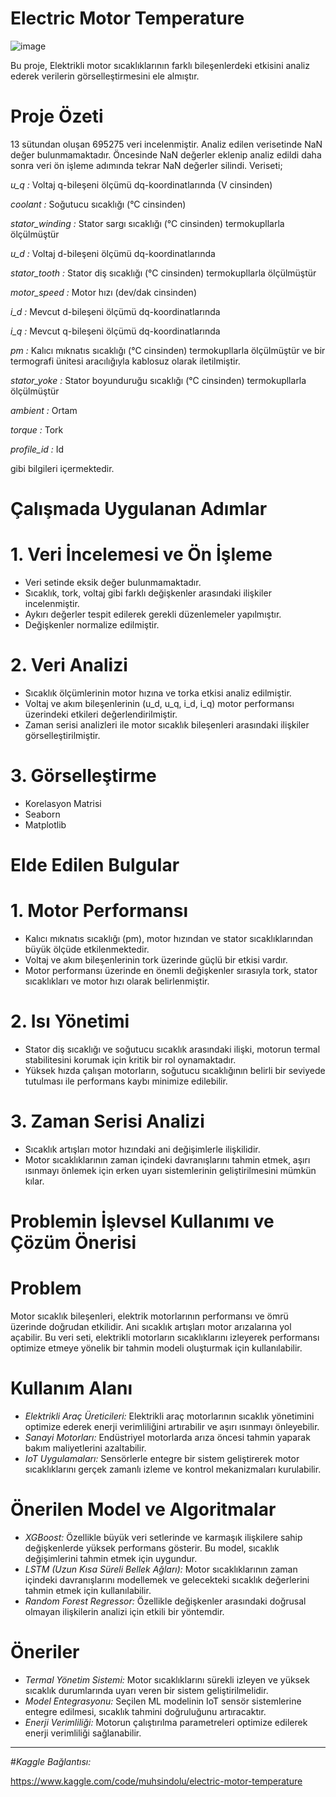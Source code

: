 # Electric Motor Temperature


![image](https://static.vecteezy.com/system/resources/thumbnails/028/197/869/small_2x/liquid-transfer-pump-with-asynchronous-electric-motor-modern-chemical-industrial-equipment-in-an-oil-refinery-petrochemical-plant-ai-generated-free-photo.jpg)

Bu proje, Elektrikli motor sıcaklıklarının farklı bileşenlerdeki etkisini analiz ederek verilerin görselleştirmesini ele almıştır.

# Proje Özeti
13 sütundan oluşan 695275 veri incelenmiştir.
Analiz edilen verisetinde NaN değer bulunmamaktadır.
Öncesinde NaN değerler eklenip analiz edildi daha sonra veri ön işleme adımında tekrar NaN değerler silindi.
Veriseti;

*u_q :* Voltaj q-bileşeni ölçümü dq-koordinatlarında (V cinsinden)

*coolant :* Soğutucu sıcaklığı (°C cinsinden)

*stator_winding :* Stator sargı sıcaklığı (°C cinsinden) termokupllarla ölçülmüştür

*u_d :* Voltaj d-bileşeni ölçümü dq-koordinatlarında

*stator_tooth :* Stator diş sıcaklığı (°C cinsinden) termokupllarla ölçülmüştür

*motor_speed :* Motor hızı (dev/dak cinsinden)

*i_d :* Mevcut d-bileşeni ölçümü dq-koordinatlarında

*i_q :* Mevcut q-bileşeni ölçümü dq-koordinatlarında

*pm :* Kalıcı mıknatıs sıcaklığı (°C cinsinden) termokupllarla ölçülmüştür ve bir termografi ünitesi aracılığıyla 
kablosuz olarak iletilmiştir.

*stator_yoke :* Stator boyunduruğu sıcaklığı (°C cinsinden) termokupllarla ölçülmüştür

*ambient :* Ortam

*torque :* Tork

*profile_id :* Id

gibi bilgileri içermektedir.


# Çalışmada Uygulanan Adımlar
# 1. Veri İncelemesi ve Ön İşleme
- Veri setinde eksik değer bulunmamaktadır.
- Sıcaklık, tork, voltaj gibi farklı değişkenler arasındaki ilişkiler incelenmiştir.
- Aykırı değerler tespit edilerek gerekli düzenlemeler yapılmıştır.
- Değişkenler normalize edilmiştir.

# 2. Veri Analizi
- Sıcaklık ölçümlerinin motor hızına ve torka etkisi analiz edilmiştir.
- Voltaj ve akım bileşenlerinin (u_d, u_q, i_d, i_q) motor performansı üzerindeki etkileri değerlendirilmiştir.
- Zaman serisi analizleri ile motor sıcaklık bileşenleri arasındaki ilişkiler görselleştirilmiştir.

# 3. Görselleştirme
- Korelasyon Matrisi 
- Seaborn
- Matplotlib
  

# Elde Edilen Bulgular
# 1. Motor Performansı
- Kalıcı mıknatıs sıcaklığı (pm), motor hızından ve stator sıcaklıklarından büyük ölçüde etkilenmektedir.
- Voltaj ve akım bileşenlerinin tork üzerinde güçlü bir etkisi vardır.
- Motor performansı üzerinde en önemli değişkenler sırasıyla tork, stator sıcaklıkları ve motor hızı olarak belirlenmiştir.

# 2. Isı Yönetimi
- Stator diş sıcaklığı ve soğutucu sıcaklık arasındaki ilişki, motorun termal stabilitesini korumak için kritik bir rol 
  oynamaktadır.
- Yüksek hızda çalışan motorların, soğutucu sıcaklığının belirli bir seviyede tutulması ile performans kaybı minimize 
  edilebilir.

# 3. Zaman Serisi Analizi
- Sıcaklık artışları motor hızındaki ani değişimlerle ilişkilidir.
- Motor sıcaklıklarının zaman içindeki davranışlarını tahmin etmek, aşırı ısınmayı önlemek için erken uyarı sistemlerinin 
  geliştirilmesini mümkün kılar.


# Problemin İşlevsel Kullanımı ve Çözüm Önerisi
# Problem
Motor sıcaklık bileşenleri, elektrik motorlarının performansı ve ömrü üzerinde doğrudan etkilidir. Ani sıcaklık artışları motor arızalarına yol açabilir. Bu veri seti, elektrikli motorların sıcaklıklarını izleyerek performansı optimize etmeye yönelik bir tahmin modeli oluşturmak için kullanılabilir.

# Kullanım Alanı
- *Elektrikli Araç Üreticileri:* Elektrikli araç motorlarının sıcaklık yönetimini optimize ederek enerji verimliliğini 
  artırabilir ve aşırı ısınmayı önleyebilir.
- *Sanayi Motorları:* Endüstriyel motorlarda arıza öncesi tahmin yaparak bakım maliyetlerini azaltabilir.
- *IoT Uygulamaları:* Sensörlerle entegre bir sistem geliştirerek motor sıcaklıklarını gerçek zamanlı izleme ve kontrol 
  mekanizmaları kurulabilir.

# Önerilen Model ve Algoritmalar
- *XGBoost:* Özellikle büyük veri setlerinde ve karmaşık ilişkilere sahip değişkenlerde yüksek performans gösterir. Bu model, sıcaklık değişimlerini tahmin etmek için uygundur.
- *LSTM (Uzun Kısa Süreli Bellek Ağları):* Motor sıcaklıklarının zaman içindeki davranışlarını modellemek ve gelecekteki 
  sıcaklık değerlerini tahmin etmek için kullanılabilir.
- *Random Forest Regressor:* Özellikle değişkenler arasındaki doğrusal olmayan ilişkilerin analizi için etkili bir 
 yöntemdir.


# Öneriler
- *Termal Yönetim Sistemi:* Motor sıcaklıklarını sürekli izleyen ve yüksek sıcaklık durumlarında uyarı veren bir sistem 
  geliştirilmelidir.
- *Model Entegrasyonu:* Seçilen ML modelinin IoT sensör sistemlerine entegre edilmesi, sıcaklık tahmini doğruluğunu 
  artıracaktır.
- *Enerji Verimliliği:* Motorun çalıştırılma parametreleri optimize edilerek enerji verimliliği sağlanabilir.

<hr>

#*Kaggle Bağlantısı:*

https://www.kaggle.com/code/muhsindolu/electric-motor-temperature
